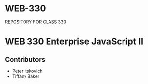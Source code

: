 # WEB-330
REPOSITORY FOR CLASS 330

<h1>WEB 330 Enterprise JavaScript II</h1>
<h2>Contributors</h2>
	<ul>
		<li>Peter Itskovich</li>
		<li>Tiffany Baker</li>
	</ul>